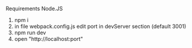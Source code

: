 Requirements Node.JS

1. npm i
2. in file webpack.config.js edit port in devServer section (default 3001)
3. npm run dev
4. open "http://localhost:port"